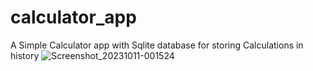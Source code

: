 # calculator_app

A Simple Calculator app with Sqlite database for storing Calculations in history
![Screenshot_20231011-001524](https://github.com/Karam-12-6/my-flutter-projects/assets/121106806/5e71eafa-a4ac-441f-ae08-8f6a59e51a08)

